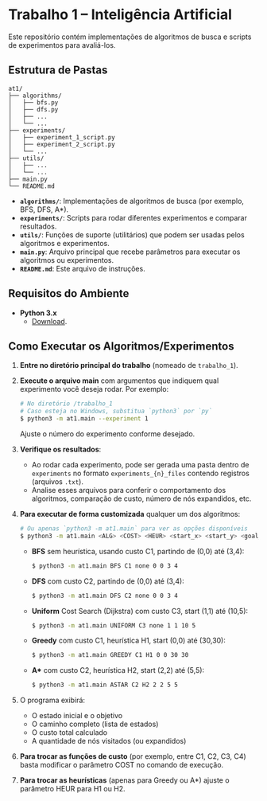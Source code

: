 # Trabalho 1 – Inteligência Artificial

Este repositório contém implementações de algoritmos de busca e scripts de experimentos para avaliá-los.

## Estrutura de Pastas

```
at1/
├── algorithms/
│   ├── bfs.py
│   ├── dfs.py
│   ├── ...
│   └── ...
├── experiments/
│   ├── experiment_1_script.py
│   ├── experiment_2_script.py
│   └── ...
├── utils/
│   ├── ...
│   └── ...
├── main.py
└── README.md
```

- **`algorithms/`**: Implementações de algoritmos de busca (por exemplo, BFS, DFS, A\*).
- **`experiments/`**: Scripts para rodar diferentes experimentos e comparar resultados.
- **`utils/`**: Funções de suporte (utilitários) que podem ser usadas pelos algoritmos e experimentos.
- **`main.py`**: Arquivo principal que recebe parâmetros para executar os algoritmos ou experimentos.
- **`README.md`**: Este arquivo de instruções.

## Requisitos do Ambiente

- **Python 3.x**
  - [Download](https://www.python.org/downloads/).

## Como Executar os Algoritmos/Experimentos

1. **Entre no diretório principal do trabalho** (nomeado de `trabalho_1`).
2. **Execute o arquivo main** com argumentos que indiquem qual experimento você deseja rodar. Por exemplo:

   ```bash
   # No diretório /trabalho_1
   # Caso esteja no Windows, substitua `python3` por `py`
   $ python3 -m at1.main --experiment 1
   ```

   Ajuste o número do experimento conforme desejado.

3. **Verifique os resultados**:

   - Ao rodar cada experimento, pode ser gerada uma pasta dentro de `experiments` no formato `experiments_{n}_files` contendo registros (arquivos `.txt`).
   - Analise esses arquivos para conferir o comportamento dos algoritmos, comparação de custo, número de nós expandidos, etc.

4. **Para executar de forma customizada** qualquer um dos algoritmos:

   ```bash
   # Ou apenas `python3 -m at1.main` para ver as opções disponíveis
   $ python3 -m at1.main <ALG> <COST> <HEUR> <start_x> <start_y> <goal_x> <goal_y>
   ```

   - **BFS** sem heurística, usando custo C1, partindo de (0,0) até (3,4):
     ```bash
     $ python3 -m at1.main BFS C1 none 0 0 3 4
     ```
   - **DFS** com custo C2, partindo de (0,0) até (3,4):
     ```bash
     $ python3 -m at1.main DFS C2 none 0 0 3 4
     ```
   - **Uniform** Cost Search (Dijkstra) com custo C3, start (1,1) até (10,5):
     ```bash
     $ python3 -m at1.main UNIFORM C3 none 1 1 10 5
     ```
   - **Greedy** com custo C1, heurística H1, start (0,0) até (30,30):
     ```bash
     $ python3 -m at1.main GREEDY C1 H1 0 0 30 30
     ```
   - **A\*** com custo C2, heurística H2, start (2,2) até (5,5):
     ```bash
     $ python3 -m at1.main ASTAR C2 H2 2 2 5 5
     ```

5. O programa exibirá:

   - O estado inicial e o objetivo
   - O caminho completo (lista de estados)
   - O custo total calculado
   - A quantidade de nós visitados (ou expandidos)

6. **Para trocar as funções de custo** (por exemplo, entre C1, C2, C3, C4) basta modificar o parâmetro COST no comando de execução.

7. **Para trocar as heurísticas** (apenas para Greedy ou A\*) ajuste o parâmetro HEUR para H1 ou H2.
